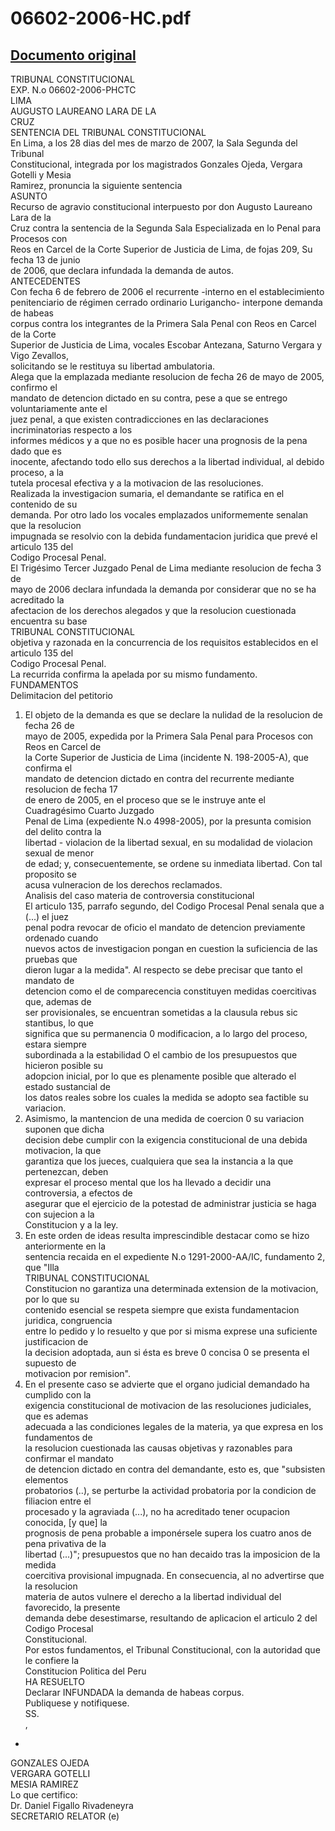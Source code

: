 
06602-2006-HC.pdf
=================
  
[Documento original](https://tc.gob.pe/jurisprudencia/2007/06602-2006-HC.pdf)  
---  
TRIBUNAL CONSTITUCIONAL  
EXP. N.o 06602-2006-PHCTC  
LIMA  
AUGUSTO LAUREANO LARA DE LA  
CRUZ  
SENTENCIA DEL TRIBUNAL CONSTITUCIONAL  
En Lima, a los 28 dias del mes de marzo de 2007, la Sala Segunda del Tribunal  
Constitucional, integrada por los magistrados Gonzales Ojeda, Vergara Gotelli y Mesia  
Ramirez, pronuncia la siguiente sentencia  
ASUNTO  
Recurso de agravio constitucional interpuesto por don Augusto Laureano Lara de la  
Cruz contra la sentencia de la Segunda Sala Especializada en lo Penal para Procesos con  
Reos en Carcel de la Corte Superior de Justicia de Lima, de fojas 209, Su fecha 13 de junio  
de 2006, que declara infundada la demanda de autos.  
ANTECEDENTES  
Con fecha 6 de febrero de 2006 el recurrente -interno en el establecimiento  
penitenciario de régimen cerrado ordinario Lurigancho- interpone demanda de habeas  
corpus contra los integrantes de la Primera Sala Penal con Reos en Carcel de la Corte  
Superior de Justicia de Lima, vocales Escobar Antezana, Saturno Vergara y Vigo Zevallos,  
solicitando se le restituya su libertad ambulatoria.  
Alega que la emplazada mediante resolucion de fecha 26 de mayo de 2005, confirmo el  
mandato de detencion dictado en su contra, pese a que se entrego voluntariamente ante el  
juez penal, a que existen contradicciones en las declaraciones incriminatorias respecto a los  
informes médicos y a que no es posible hacer una prognosis de la pena dado que es  
inocente, afectando todo ello sus derechos a la libertad individual, al debido proceso, a la  
tutela procesal efectiva y a la motivacion de las resoluciones.  
Realizada la investigacion sumaria, el demandante se ratifica en el contenido de su  
demanda. Por otro lado los vocales emplazados uniformemente senalan que la resolucion  
impugnada se resolvio con la debida fundamentacion juridica que prevé el articulo 135 del  
Codigo Procesal Penal.  
El Trigésimo Tercer Juzgado Penal de Lima mediante resolucion de fecha 3 de  
mayo de 2006 declara infundada la demanda por considerar que no se ha acreditado la  
afectacion de los derechos alegados y que la resolucion cuestionada encuentra su base  
TRIBUNAL CONSTITUCIONAL  
objetiva y razonada en la concurrencia de los requisitos establecidos en el articulo 135 del  
Codigo Procesal Penal.  
La recurrida confirma la apelada por su mismo fundamento.  
FUNDAMENTOS  
Delimitacion del petitorio  
1. El objeto de la demanda es que se declare la nulidad de la resolucion de fecha 26 de  
mayo de 2005, expedida por la Primera Sala Penal para Procesos con Reos en Carcel de  
la Corte Superior de Justicia de Lima (incidente N. 198-2005-A), que confirma el  
mandato de detencion dictado en contra del recurrente mediante resolucion de fecha 17  
de enero de 2005, en el proceso que se le instruye ante el Cuadragésimo Cuarto Juzgado  
Penal de Lima (expediente N.o 4998-2005), por la presunta comision del delito contra la  
libertad - violacion de la libertad sexual, en su modalidad de violacion sexual de menor  
de edad; y, consecuentemente, se ordene su inmediata libertad. Con tal proposito se  
acusa vulneracion de los derechos reclamados.  
Analisis del caso materia de controversia constitucional  
El articulo 135, parrafo segundo, del Codigo Procesal Penal senala que a (...) el juez  
penal podra revocar de oficio el mandato de detencion previamente ordenado cuando  
nuevos actos de investigacion pongan en cuestion la suficiencia de las pruebas que  
dieron lugar a la medida". Al respecto se debe precisar que tanto el mandato de  
detencion como el de comparecencia constituyen medidas coercitivas que, ademas de  
ser provisionales, se encuentran sometidas a la clausula rebus sic stantibus, lo que  
significa que su permanencia 0 modificacion, a lo largo del proceso, estara siempre  
subordinada a la estabilidad O el cambio de los presupuestos que hicieron posible su  
adopcion inicial, por lo que es plenamente posible que alterado el estado sustancial de  
los datos reales sobre los cuales la medida se adopto sea factible su variacion.  
3. Asimismo, la mantencion de una medida de coercion 0 su variacion suponen que dicha  
decision debe cumplir con la exigencia constitucional de una debida motivacion, la que  
garantiza que los jueces, cualquiera que sea la instancia a la que pertenezcan, deben  
expresar el proceso mental que los ha llevado a decidir una controversia, a efectos de  
asegurar que el ejercicio de la potestad de administrar justicia se haga con sujecion a la  
Constitucion y a la ley.  
4. En este orden de ideas resulta imprescindible destacar como se hizo anteriormente en la  
sentencia recaida en el expediente N.o 1291-2000-AA/IC, fundamento 2, que "Illa  
TRIBUNAL CONSTITUCIONAL  
Constitucion no garantiza una determinada extension de la motivacion, por lo que su  
contenido esencial se respeta siempre que exista fundamentacion juridica, congruencia  
entre lo pedido y lo resuelto y que por si misma exprese una suficiente justificacion de  
la decision adoptada, aun si ésta es breve 0 concisa 0 se presenta el supuesto de  
motivacion por remision".  
5. En el presente caso se advierte que el organo judicial demandado ha cumplido con la  
exigencia constitucional de motivacion de las resoluciones judiciales, que es ademas  
adecuada a las condiciones legales de la materia, ya que expresa en los fundamentos de  
la resolucion cuestionada las causas objetivas y razonables para confirmar el mandato  
de detencion dictado en contra del demandante, esto es, que "subsisten elementos  
probatorios (..), se perturbe la actividad probatoria por la condicion de filiacion entre el  
procesado y la agraviada (...), no ha acreditado tener ocupacion conocida, [y que] la  
prognosis de pena probable a imponérsele supera los cuatro anos de pena privativa de la  
libertad (...)"; presupuestos que no han decaido tras la imposicion de la medida  
coercitiva provisional impugnada. En consecuencia, al no advertirse que la resolucion  
materia de autos vulnere el derecho a la libertad individual del favorecido, la presente  
demanda debe desestimarse, resultando de aplicacion el articulo 2 del Codigo Procesal  
Constitucional.  
Por estos fundamentos, el Tribunal Constitucional, con la autoridad que le confiere la  
Constitucion Politica del Peru  
HA RESUELTO  
Declarar INFUNDADA la demanda de habeas corpus.  
Publiquese y notifiquese.  
SS.  
,  
-  
GONZALES OJEDA  
VERGARA GOTELLI  
MESIA RAMIREZ  
Lo que certifico:  
Dr. Daniel Figallo Rivadeneyra  
SECRETARIO RELATOR (e)